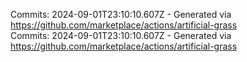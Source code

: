 Commits: 2024-09-01T23:10:10.607Z - Generated via https://github.com/marketplace/actions/artificial-grass
<br>
Commits: 2024-09-01T23:10:10.607Z - Generated via https://github.com/marketplace/actions/artificial-grass
<br>
